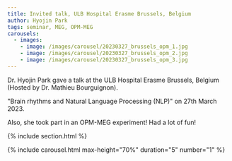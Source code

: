 ```yaml
---
title: Invited talk, ULB Hospital Erasme Brussels, Belgium
author: Hyojin Park
tags: seminar, MEG, OPM-MEG
carousels:
  - images: 
    - image: /images/carousel/20230327_brussels_opm_1.jpg
    - image: /images/carousel/20230327_brussels_opm_2.jpg
    - image: /images/carousel/20230327_brussels_opm_3.jpg
---
```


Dr. Hyojin Park gave a talk at the ULB Hospital Erasme Brussels, Belgium (Hosted by Dr. Mathieu Bourguignon). <br>

"Brain rhythms and Natural Language Processing (NLP)" on 27th March 2023.

Also, she took part in an OPM-MEG experiment! Had a lot of fun!

{% include section.html %}

{% include carousel.html max-height="70%" duration="5" number="1" %}
